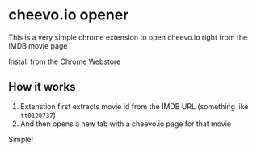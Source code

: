 # cheevo.io opener

This is a very simple chrome extension to open cheevo.io right from the IMDB movie page

Install from the [Chrome Webstore](https://chrome.google.com/webstore/detail/cheevoio-opener/ahdcjlcimokjfmnccemmeacmmcihjplg)

## How it works

1. Extenstion first extracts movie id from the IMDB URL (something like `tt0120737`)
2. And then opens a new tab with a cheevo.io page for that movie

Simple!